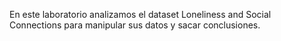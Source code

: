 En este laboratorio analizamos el dataset Loneliness and Social Connections para manipular sus datos y sacar conclusiones.

